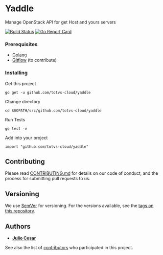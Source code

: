 # Yaddle

Manage OpenStack API for get Host and yours servers 

[![Build Status](https://travis-ci.org/totvs-cloud/yaddle.svg?branch=master)](https://travis-ci.org/totvs-cloud/yaddle) [![Go Report Card](https://goreportcard.com/badge/github.com/totvs-cloud/yaddle)](https://goreportcard.com/report/github.com/totvs-cloud/yaddle)

### Prerequisites


* [Golang](https://github.com/golang/go) 
* [Gitflow](https://github.com/nvie/gitflow) (to contribute)


### Installing

Get this project

```
go get -u github.com/totvs-cloud/yaddle
```

Change directory

```
cd $GOPATH/src/github.com/totvs-cloud/yaddle
```

Run Tests

```
go test -v
```

Add into your project

```
import "github.com/totvs-cloud/yaddle"
```

## Contributing

Please read [CONTRIBUTING.md](https://github.com/totvs-cloud/yaddle/blob/master/CONTRIBUTING.md) for details on our code of conduct, and the process for submitting pull requests to us.

## Versioning

We use [SemVer](http://semver.org/) for versioning. For the versions available, see the [tags on this repository](https://github.com/totvs-cloud/yaddle/tags). 

## Authors

* **[Julio Cesar](https://julioc98.github.io)**

See also the list of [contributors](https://github.com/totvs-cloud/yaddle/graphs/feature%2Fmvp) who participated in this project.

